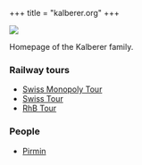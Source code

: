 +++
title = "kalberer.org"
+++

![](/media/monopoly.jpg)

Homepage of the Kalberer family.

### Railway tours

* [Swiss Monopoly Tour](/monopoly-tour/)
* [Swiss Tour](/swiss-tour/)
* [RhB Tour](/rhb-tour/)

### People

- [Pirmin](/pirmin)
